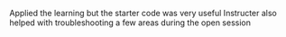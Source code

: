 Applied the learning but the starter code was very useful 
Instructer also helped with troubleshooting a few areas during the open session 
